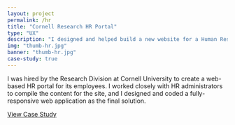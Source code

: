 ```yaml
---
layout: project
permalink: /hr
title: "Cornell Research HR Portal"
type: "UX"
description: "I designed and helped build a new website for a Human Resources division at Cornell University."
img: "thumb-hr.jpg"
banner: "thumb-hr.jpg"
case-study: true
---
```

I was hired by the Research Division at Cornell University to create a web-based HR portal for its employees. I worked closely with HR administrators to compile the content for the site, and I designed and coded a fully-responsive web application as the final solution.

<a class="button" href="">View Case Study</a>
